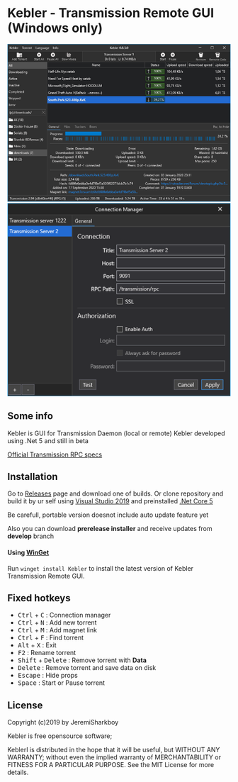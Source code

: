 # Kebler - Transmission Remote GUI (Windows only)
![Kebler](https://github.com/JeremiSharkboy/Kebler/raw/master/Images/1.png)
![Kebler](https://github.com/JeremiSharkboy/Kebler/raw/master/Images/2.png)

## Some info

Kebler is GUI for Transmission Daemon (local or remote)
Kebler developed using .Net 5 and still in beta


[Official Transmission RPC specs](https://github.com/transmission/transmission/blob/master/extras/rpc-spec.txt)

## Installation

Go to [Releases](https://github.com/JeremiSharkboy/Kebler/releases/latest) page and download one of builds. Or clone repository and build it by ur self using [Visual Studio 2019](https://visualstudio.microsoft.com/) and preinstalled [.Net Core 5](https://dotnet.microsoft.com/download/dotnet/5.0)

Be carefull, portable version doesnot include auto update feature yet

Also you can download <B>prerelease installer</B> and receive updates from <B>develop</B> branch


#### Using [WinGet](https://docs.microsoft.com/en-us/windows/package-manager/winget/)

Run `winget install Kebler` to install the latest version of Kebler Transmission Remote GUI.


## Fixed hotkeys

- <kbd>Ctrl</kbd> + <kbd>C</kbd> : Connection manager
- <kbd>Ctrl</kbd> + <kbd>N</kbd> : Add new torrent
- <kbd>Ctrl</kbd> + <kbd>M</kbd> : Add magnet link
- <kbd>Ctrl</kbd> + <kbd>F</kbd> : Find torrent
- <kbd>Alt</kbd> + <kbd>X</kbd> : Exit
- <kbd>F2</kbd> : Rename torrent
- <kbd>Shift</kbd> + <kbd>Delete</kbd> : Remove torrent with <B>Data</B>
- <kbd>Delete</kbd> : Remove torrent and save data on disk
- <kbd>Escape</kbd> : Hide props
- <kbd>Space</kbd> : Start or Pause torrent
## License

Copyright (c)2019 by JeremiSharkboy

Kebler is free opensource software;

KeblerI is distributed in the hope that it will be useful, but WITHOUT ANY WARRANTY; without even the implied warranty of MERCHANTABILITY or FITNESS FOR A PARTICULAR PURPOSE. See the MIT License for more details.
